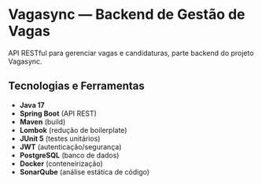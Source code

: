 # Vagasync — Backend de Gestão de Vagas

API RESTful para gerenciar vagas e candidaturas, parte backend do projeto Vagasync.

## Tecnologias e Ferramentas

- **Java 17**  
- **Spring Boot** (API REST)  
- **Maven** (build)  
- **Lombok** (redução de boilerplate)  
- **JUnit 5** (testes unitários)  
- **JWT** (autenticação/segurança)  
- **PostgreSQL** (banco de dados)  
- **Docker** (conteneirização)  
- **SonarQube** (análise estática de código)
